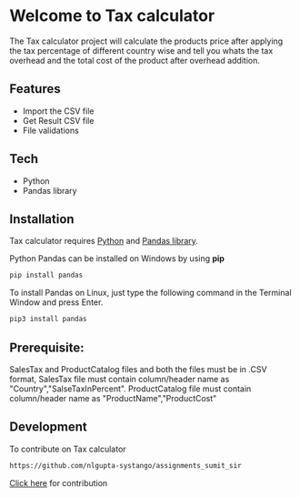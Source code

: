 # Welcome to Tax calculator
The Tax calculator project will calculate the products price after applying the tax percentage of different country wise and tell you whats the tax overhead and the total cost of the product after overhead addition.


## Features
- Import the CSV file
- Get Result CSV file
- File validations

## Tech
- Python
- Pandas library

## Installation

Tax calculator requires [Python](https://www.python.org/downloads/) and [Pandas library](https://pypi.org/project/pandas/).

Python Pandas can be installed on Windows by using **pip**

```sh
pip install pandas
```

To install Pandas on Linux, just type the following command in the Terminal Window and press Enter.

```sh
pip3 install pandas 
```
## Prerequisite:
SalesTax and ProductCatalog files and both the files must be in .CSV format,
SalesTax file must contain column/header name as "Country","SalseTaxInPercent".
ProductCatalog file must contain column/header name as "ProductName","ProductCost"

## Development
To contribute on Tax calculator 

```sh
https://github.com/nlgupta-systango/assignments_sumit_sir
```
 [Click here](https://github.com/nlgupta-systango/assignments_sumit_sir) for contribution






